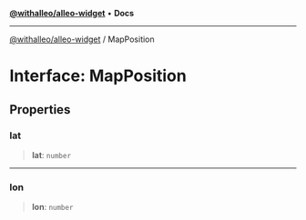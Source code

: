 [**@withalleo/alleo-widget**](../README.md) • **Docs**

***

[@withalleo/alleo-widget](../globals.md) / MapPosition

# Interface: MapPosition

## Properties

### lat

> **lat**: `number`

***

### lon

> **lon**: `number`
